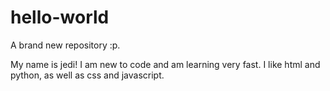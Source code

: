 # hello-world
A brand new repository :p.

My name is jedi! I am new to code and am learning very fast.
I like html and python, as well as css and javascript.
